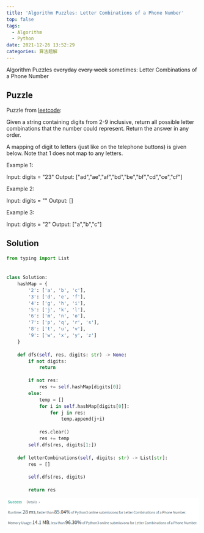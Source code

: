 ```yaml
---
title: 'Algorithm Puzzles: Letter Combinations of a Phone Number'
top: false
tags:
  - Algorithm
  - Python
date: 2021-12-26 13:52:29
categories: 算法题解
---
```


Algorithm Puzzles ~~everyday~~ ~~every week~~ sometimes: Letter Combinations of a Phone Number

<!--more-->

## Puzzle
Puzzle from [leetcode](https://leetcode.com):

Given a string containing digits from 2-9 inclusive, return all possible letter combinations that the number could represent. Return the answer in any order.

A mapping of digit to letters (just like on the telephone buttons) is given below. Note that 1 does not map to any letters.

Example 1:

Input: digits = "23"
Output: ["ad","ae","af","bd","be","bf","cd","ce","cf"]

Example 2:

Input: digits = ""
Output: []

Example 3:

Input: digits = "2"
Output: ["a","b","c"]

## Solution

```py
from typing import List


class Solution:
    hashMap = {
        '2': ['a', 'b', 'c'],
        '3': ['d', 'e', 'f'],
        '4': ['g', 'h', 'i'],
        '5': ['j', 'k', 'l'],
        '6': ['m', 'n', 'o'],
        '7': ['p', 'q', 'r', 's'],
        '8': ['t', 'u', 'v'],
        '9': ['w', 'x', 'y', 'z']
    }

    def dfs(self, res, digits: str) -> None:
        if not digits:
            return

        if not res:
            res += self.hashMap[digits[0]]
        else:
            temp = []
            for i in self.hashMap[digits[0]]:
                for j in res:
                    temp.append(j+i)

            res.clear()
            res += temp
        self.dfs(res, digits[1:])

    def letterCombinations(self, digits: str) -> List[str]:
        res = []

        self.dfs(res, digits)

        return res
```

![](Algorithm-Puzzles-Letter-Combinations-of-a-Phone-Number/s1.png)
